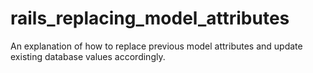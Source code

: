# rails_replacing_model_attributes
An explanation of how to replace previous model attributes and update existing database values accordingly.
